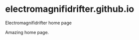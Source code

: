 # electromagnifidrifter.github.io
Electromagnifidrifter home page

Amazing home page.  













  









